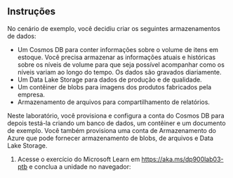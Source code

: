 ﻿---
lab:
    title: 'Laboratório 03: Provisionar Serviços de Dados não relacionais do Azure'
    module: 'Módulo 03: Explorar dados não relacionais no Azure'
---

## Instruções
No cenário de exemplo, você decidiu criar os seguintes armazenamentos de dados:

* Um Cosmos DB para conter informações sobre o volume de itens em estoque. Você precisa armazenar as informações atuais e históricas sobre os níveis de volume para que seja possível acompanhar como os níveis variam ao longo do tempo. Os dados são gravados diariamente.
* Um Data Lake Storage para dados de produção e de qualidade.
* Um contêiner de blobs para imagens dos produtos fabricados pela empresa.
* Armazenamento de arquivos para compartilhamento de relatórios.

Neste laboratório, você provisiona e configura a conta do Cosmos DB para depois testá-la criando um banco de dados, um contêiner e um documento de exemplo. Você também provisiona uma conta de Armazenamento do Azure que pode fornecer armazenamento de blobs, de arquivos e Data Lake Storage.

1.	Acesse o exercício do Microsoft Learn em https://aka.ms/dp900lab03-ptb e conclua a unidade no navegador: 
